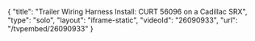 {
    "title": "Trailer Wiring Harness Install: CURT 56096 on a Cadillac SRX",
    "type": "solo",
    "layout": "iframe-static",
    "videoId": "26090933",
    "url": "\/tvpembed\/26090933"
}